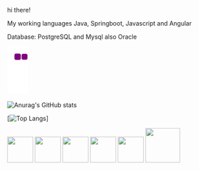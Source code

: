 hi there!

My working languages Java, Springboot, Javascript and Angular

Database: PostgreSQL and Mysql also Oracle

![snake gif](https://github.com/fabiovmat/fabiovmat/blob/output/github-contribution-grid-snake.gif)


![Anurag's GitHub stats](https://github-readme-stats.vercel.app/api?username=fabiovmat&hide=contribs,prs&theme=radical)
  
 
[![Top Langs](https://github-readme-stats.vercel.app/api/top-langs/?username=fabiovmat&theme=radical)]


<div>

<img src="https://cdn.jsdelivr.net/gh/devicons/devicon/icons/javascript/javascript-original.svg" height=60 width=60/>
      
<img src="https://cdn.jsdelivr.net/gh/devicons/devicon/icons/angularjs/angularjs-original.svg" height=60 width=60/>

<img src="https://cdn.jsdelivr.net/gh/devicons/devicon/icons/java/java-original-wordmark.svg" height=60 width=60/>

<img src="https://cdn.jsdelivr.net/gh/devicons/devicon/icons/spring/spring-original.svg" height=60 width=60/>
  

<img src="https://cdn.jsdelivr.net/gh/devicons/devicon/icons/postgresql/postgresql-plain-wordmark.svg" height=60 width=60/>
            

<img src="https://cdn.jsdelivr.net/gh/devicons/devicon/icons/mysql/mysql-original-wordmark.svg" height=80 width=80/>
            
            
                    

</div>
